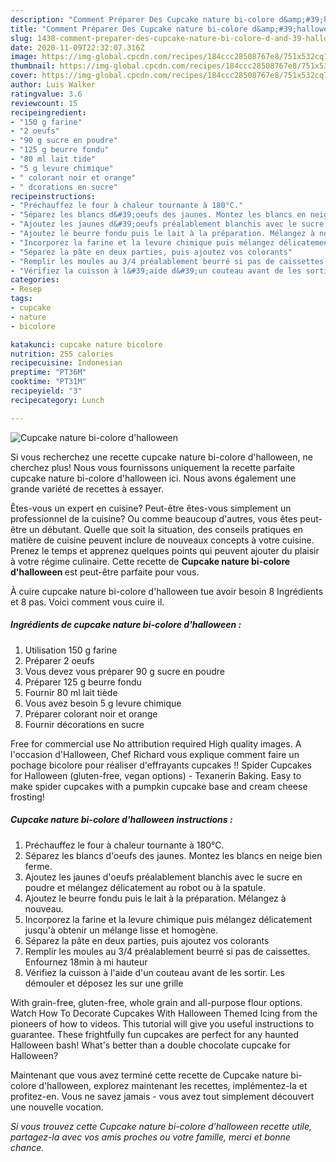 ```yaml
---
description: "Comment Préparer Des Cupcake nature bi-colore d&amp;#39;halloween"
title: "Comment Préparer Des Cupcake nature bi-colore d&amp;#39;halloween"
slug: 1438-comment-preparer-des-cupcake-nature-bi-colore-d-and-39-halloween
date: 2020-11-09T22:32:07.316Z
image: https://img-global.cpcdn.com/recipes/184ccc28508767e8/751x532cq70/cupcake-nature-bi-colore-dhalloween-photo-principale-de-la-recette.jpg
thumbnail: https://img-global.cpcdn.com/recipes/184ccc28508767e8/751x532cq70/cupcake-nature-bi-colore-dhalloween-photo-principale-de-la-recette.jpg
cover: https://img-global.cpcdn.com/recipes/184ccc28508767e8/751x532cq70/cupcake-nature-bi-colore-dhalloween-photo-principale-de-la-recette.jpg
author: Luis Walker
ratingvalue: 3.6
reviewcount: 15
recipeingredient:
- "150 g farine"
- "2 oeufs"
- "90 g sucre en poudre"
- "125 g beurre fondu"
- "80 ml lait tide"
- "5 g levure chimique"
- " colorant noir et orange"
- " dcorations en sucre"
recipeinstructions:
- "Préchauffez le four à chaleur tournante à 180°C."
- "Séparez les blancs d&#39;oeufs des jaunes. Montez les blancs en neige bien ferme."
- "Ajoutez les jaunes d&#39;oeufs préalablement blanchis avec le sucre en poudre et mélangez délicatement au robot ou à la spatule."
- "Ajoutez le beurre fondu puis le lait à la préparation. Mélangez à nouveau."
- "Incorporez la farine et la levure chimique puis mélangez délicatement jusqu&#39;à obtenir un mélange lisse et homogène."
- "Séparez la pâte en deux parties, puis ajoutez vos colorants"
- "Remplir les moules au 3/4 préalablement beurré si pas de caissettes. Enfournez 18min à mi hauteur"
- "Vérifiez la cuisson à l&#39;aide d&#39;un couteau avant de les sortir. Les démouler et déposez les sur une grille"
categories:
- Resep
tags:
- cupcake
- nature
- bicolore

katakunci: cupcake nature bicolore 
nutrition: 255 calories
recipecuisine: Indonesian
preptime: "PT36M"
cooktime: "PT31M"
recipeyield: "3"
recipecategory: Lunch

---
```



![Cupcake nature bi-colore d&#39;halloween](https://img-global.cpcdn.com/recipes/184ccc28508767e8/751x532cq70/cupcake-nature-bi-colore-dhalloween-photo-principale-de-la-recette.jpg)

Si vous recherchez une recette cupcake nature bi-colore d&#39;halloween, ne cherchez plus! Nous vous fournissons uniquement la recette parfaite cupcake nature bi-colore d&#39;halloween ici. Nous avons également une grande variété de recettes à essayer.

Êtes-vous un expert en cuisine? Peut-être êtes-vous simplement un professionnel de la cuisine? Ou comme beaucoup d'autres, vous êtes peut-être un débutant. Quelle que soit la situation, des conseils pratiques en matière de cuisine peuvent inclure de nouveaux concepts à votre cuisine. Prenez le temps et apprenez quelques points qui peuvent ajouter du plaisir à votre régime culinaire. Cette recette de <strong> Cupcake nature bi-colore d&#39;halloween </strong> est peut-être parfaite pour vous.

<!--inarticleads1-->

À cuire cupcake nature bi-colore d&#39;halloween tue avoir besoin 8 Ingrédients et 8 pas. Voici comment vous cuire il.

##### Ingrédients de cupcake nature bi-colore d&#39;halloween :

1. Utilisation 150 g farine
1. Préparer 2 oeufs
1. Vous devez vous préparer 90 g sucre en poudre
1. Préparer 125 g beurre fondu
1. Fournir 80 ml lait tiède
1. Vous avez besoin 5 g levure chimique
1. Préparer  colorant noir et orange
1. Fournir  décorations en sucre


Free for commercial use No attribution required High quality images. A l&#39;occasion d&#39;Halloween, Chef Richard vous explique comment faire un pochage bicolore pour réaliser d&#39;effrayants cupcakes !! Spider Cupcakes for Halloween (gluten-free, vegan options) - Texanerin Baking. Easy to make spider cupcakes with a pumpkin cupcake base and cream cheese frosting! 

<!--inarticleads2-->

##### Cupcake nature bi-colore d&#39;halloween instructions :

1. Préchauffez le four à chaleur tournante à 180°C.
1. Séparez les blancs d&#39;oeufs des jaunes. Montez les blancs en neige bien ferme.
1. Ajoutez les jaunes d&#39;oeufs préalablement blanchis avec le sucre en poudre et mélangez délicatement au robot ou à la spatule.
1. Ajoutez le beurre fondu puis le lait à la préparation. Mélangez à nouveau.
1. Incorporez la farine et la levure chimique puis mélangez délicatement jusqu&#39;à obtenir un mélange lisse et homogène.
1. Séparez la pâte en deux parties, puis ajoutez vos colorants
1. Remplir les moules au 3/4 préalablement beurré si pas de caissettes. Enfournez 18min à mi hauteur
1. Vérifiez la cuisson à l&#39;aide d&#39;un couteau avant de les sortir. Les démouler et déposez les sur une grille


With grain-free, gluten-free, whole grain and all-purpose flour options. Watch How To Decorate Cupcakes With Halloween Themed Icing from the pioneers of how to videos. This tutorial will give you useful instructions to guarantee. These frightfully fun cupcakes are perfect for any haunted Halloween bash! What&#39;s better than a double chocolate cupcake for Halloween? 

<!--inarticleads1-->

<p>
Maintenant que vous avez terminé cette recette de Cupcake nature bi-colore d&#39;halloween, explorez maintenant les recettes, implémentez-la et profitez-en. Vous ne savez jamais - vous avez tout simplement découvert une nouvelle vocation.
</p>

<p>
<i>Si vous trouvez cette Cupcake nature bi-colore d&#39;halloween recette utile, partagez-la avec vos amis proches ou votre famille, merci et bonne chance.</i>
</p>
